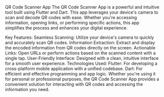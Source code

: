 QR Code Scanner App
The QR Code Scanner App is a powerful and intuitive tool built using Flutter and Dart. This app leverages your device's camera to scan and decode QR codes with ease. Whether you're accessing information, opening links, or performing specific actions, this app simplifies the process and enhances your digital experience.

Key Features:
Seamless Scanning: Utilize your device's camera to quickly and accurately scan QR codes.
Information Extraction: Extract and display the encoded information from QR codes directly on the screen.
Actionable Links: Open URLs or perform actions based on the scanned content with a single tap.
User-Friendly Interface: Designed with a clean, intuitive interface for a smooth user experience.
Technologies Used:
Flutter: For developing a cross-platform mobile application with a unified codebase.
Dart: For efficient and effective programming and app logic.
Whether you're using it for personal or professional purposes, the QR Code Scanner App provides a convenient solution for interacting with QR codes and accessing the information you need.
